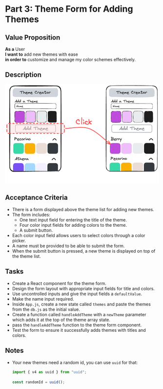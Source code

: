 # Part 3: Theme Form for Adding Themes

## Value Proposition

**As a** User  
**I want to** add new themes with ease  
**in order to** customize and manage my color schemes effectively.

## Description

![wireframe](../assets/wireframe-3.png)

## Acceptance Criteria

- There is a form displayed above the theme list for adding new themes.
- The form includes:
  - One text input field for entering the title of the theme.
  - Four color input fields for adding colors to the theme.
  - A submit button.
- Each color input field allows users to select colors through a color picker.
- A name must be provided to be able to submit the form.
- When the submit button is pressed, a new theme is displayed on top of the theme list.

## Tasks

- Create a React component for the theme form.
- Design the form layout with appropriate input fields for title and colors.
- Use uncontrolled inputs and give the input fields a `defaultValue`.
- Make the name input required.
- Inside `App.js`, create a new state called `themes` and paste the themes from the `db.js` as the initial value.
- Create a function called `handleAddTheme` with a `newTheme` parameter which adds it at the top of the theme array state.
- pass the `handleAddTheme` function to the theme form component.
- Test the form to ensure it successfully adds themes with titles and colors.

## Notes

- Your new themes need a random id, you can use `uuid` for that:

  ```js
  import { v4 as uuid } from "uuid";

  const randomId = uuid();
  ```
